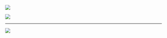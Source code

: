 
![](https://nirzak-streak-stats.vercel.app/?user=Kallyan01&theme=dark&hide_border=false)<br/>

![](https://github-contributor-stats.vercel.app/api?username=Kallyan01&limit=5&theme=dark&combine_all_yearly_contributions=true)

---
[![](https://visitcount.itsvg.in/api?id=Kallyan01&icon=0&color=0)](https://visitcount.itsvg.in)

<!-- Proudly created with GPRM ( https://gprm.itsvg.in ) -->

